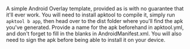 A simple Android Overlay template, provided as is with no guarantee that it'll ever work.
You will need to install apktool to compile it, simply run ```apktool b app```, then head over to the dist folder where you'll find the apk you've generated.
Provide a name for the apk beforehand in apktool.yml, and don't forget to fill in the blanks in AndroidManifest.xml.
You will also need to sign the apk before being able to install it on your device.
